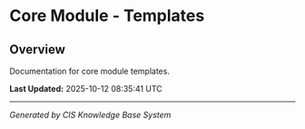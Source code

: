 # Core Module - Templates

## Overview
Documentation for core module templates.

**Last Updated:** 2025-10-12 08:35:41 UTC

---
*Generated by CIS Knowledge Base System*